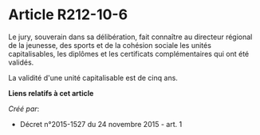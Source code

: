 # Article R212-10-6

Le jury, souverain dans sa délibération, fait connaître au directeur régional de la jeunesse, des sports et de la cohésion
sociale les unités capitalisables, les diplômes et les certificats complémentaires qui ont été validés. 

La validité d'une unité capitalisable est de cinq ans.

**Liens relatifs à cet article**

_Créé par_:

  - Décret n°2015-1527 du 24 novembre 2015 - art. 1
